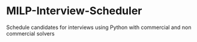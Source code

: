 # MILP-Interview-Scheduler
Schedule candidates for interviews using Python with commercial and non commercial solvers
